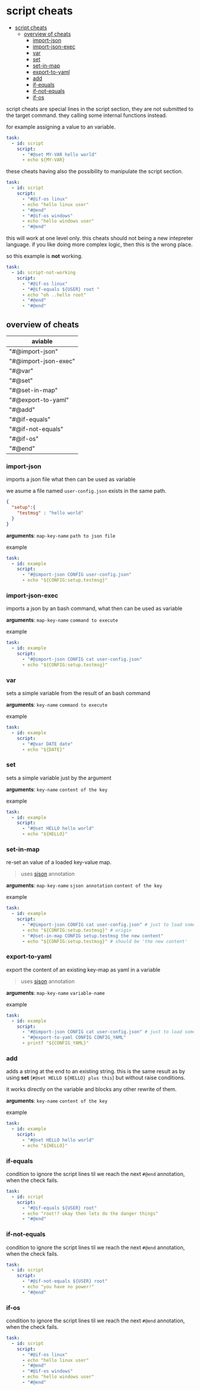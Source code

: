 # script cheats
<!-- TOC -->

- [script cheats](#script-cheats)
    - [overview of cheats](#overview-of-cheats)
        - [import-json](#import-json)
        - [import-json-exec](#import-json-exec)
        - [var](#var)
        - [set](#set)
        - [set-in-map](#set-in-map)
        - [export-to-yaml](#export-to-yaml)
        - [add](#add)
        - [if-equals](#if-equals)
        - [if-not-equals](#if-not-equals)
        - [if-os](#if-os)

<!-- /TOC -->
script cheats are special lines in the script section, they are not submitted to the target command.
they calling some internal functions instead.


for example assigning a value to an variable.
````yaml
task:
  - id: script
    script:
      - "#@set MY-VAR hello world"
      - echo ${MY-VAR}
````

these cheats having also the possibility to manipulate the script section.

````yaml
task:
  - id: script
    script:
      - "#@if-os linux"
      - echo "hello linux user"
      - "#@end"
      - "#@if-os windows"
      - echo "hello windows user"
      - "#@end"
````

this will work at one level only. this cheats should not being a new 
intepreter language. if you like doing more complex logic, then this is the wrong place.

so this example is **not** working.

````yaml
task:
  - id: script-not-working
    script:
      - "#@if-os linux"
      - "#@if-equals ${USER} root "
      - echo "oh ..hello root"
      - "#@end"      
      - "#@end"
````
## overview of cheats

| aviable             |
|---------------------|
|"#@import-json"      |
|"#@import-json-exec" | 
|"#@var"              |
|"#@set"              |
|"#@set-in-map"       |
|"#@export-to-yaml"   |
|"#@add"              |
|"#@if-equals"        |
|"#@if-not-equals"    |
|"#@if-os"            |
|"#@end"              |



### import-json

imports a json file what then can be used as variable

we asume a file named `user-config.json` exists in the same path.
````json
{
  "setup":{
    "testmsg" : "hello world"
  }
}
````

**arguments**: `map-key-name` `path to json file`

example
````yaml
task:
  - id: example
    script:
      - "#@import-json CONFIG user-config.json"
      - echo "${CONFIG:setup.testmsg}"

````


### import-json-exec

imports a json by an bash command, what then can be used as variable

**arguments**: `map-key-name` `command to execute`

example
````yaml
task:
  - id: example
    script:
      - "#@import-json CONFIG cat user-config.json"
      - echo "${CONFIG:setup.testmsg}"

````


### var

sets a simple variable from the result of an bash command

**arguments**: `key-name` `command to execute`

example
````yaml
task:
  - id: example
    script:
      - "#@var DATE date"
      - echo "${DATE}"

````

### set

sets a simple variable just by the argument

**arguments**: `key-name` `content of the key`

example
````yaml
task:
  - id: example
    script:
      - "#@set HELLO hello world"
      - echo "${HELLO}"

````

### set-in-map

re-set an value of a loaded key-value map.
> uses [sjson](https://github.com/tidwall/sjson) annotation

**arguments**: `map-key-name` `sjson annotation` `content of the key`

example
````yaml
task:
  - id: example
    script:
      - "#@import-json CONFIG cat user-config.json" # just to load something
      - echo "${CONFIG:setup.testmsg}" # origin
      - "#@set-in-map CONFIG setup.testmsg the new content"
      - echo "${CONFIG:setup.testmsg}" # should be 'the new content'

````

### export-to-yaml

export the content of an existing key-map as yaml in a variable
> uses [sjson](https://github.com/tidwall/sjson) annotation

**arguments**: `map-key-name` `variable-name` 

example
````yaml
task:
  - id: example
    script:
      - "#@import-json CONFIG cat user-config.json" # just to load something            
      - "#@export-to-yaml CONFIG CONFIG_YAML" 
      - printf "${CONFIG_YAML}"

````

### add

adds a string at the end to an existing string. 
this is the same result as by using **set** 
(`#@set HELLO ${HELLO} plus this`)
but without raise conditions.

it works directly on the variable and blocks any other rewrite of them.

**arguments**: `key-name` `content of the key`

example
````yaml
task:
  - id: example
    script:
      - "#@set HELLO hello world"
      - echo "${HELLO}"

````

### if-equals
condition to ignore the script lines til we reach the next `#@end` annotation,
when the check fails.

````yaml
task:
  - id: script
    script:
      - "#@if-equals ${USER} root"
      - echo "root!? okay then lets do the danger things"
      - "#@end"      
````

### if-not-equals
condition to ignore the script lines til we reach the next `#@end` annotation,
when the check fails.

````yaml
task:
  - id: script
    script:
      - "#@if-not-equals ${USER} root"
      - echo "you have no power!"
      - "#@end"      
````

### if-os
condition to ignore the script lines til we reach the next `#@end` annotation,
when the check fails.

````yaml
task:
  - id: script
    script:
      - "#@if-os linux"
      - echo "hello linux user"
      - "#@end"
      - "#@if-os windows"
      - echo "hello windows user"
      - "#@end"
````
